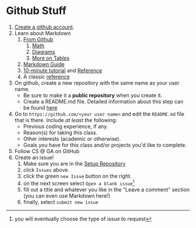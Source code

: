 # Github Stuff

1. [Create a github account](https://github.com/signup).
2. Learn about Markdown
   1. [From Github](https://guides.github.com/features/mastering-markdown/)
      1. [Math](https://docs.github.com/en/get-started/writing-on-github/working-with-advanced-formatting/writing-mathematical-expressions)
      2. [Diagrams](https://docs.github.com/en/get-started/writing-on-github/working-with-advanced-formatting/creating-diagrams)
      3. [More on Tables](https://docs.github.com/en/get-started/writing-on-github/working-with-advanced-formatting/organizing-information-with-tables)
   2. [Markdown Guide](https://www.markdownguide.org/cheat-sheet/)
   3. [10-minute tutorial](https://commonmark.org/help/tutorial/) and [Reference](https://commonmark.org/help/)
   4. A classic [reference](https://daringfireball.net/projects/markdown/basics)
3. On github, create a new repository with the same name as your user name.
   - Be sure to make it a **public repository** when you create it. 
   - Create a README.md file. Detailed information about this step can be found [here](https://docs.github.com/en/account-and-profile/setting-up-and-managing-your-github-profile/customizing-your-profile/managing-your-profile-readme) 
5. Go to `https://github.com/<your user name>` and edit the `README.md` file that is there. Include _at least_ the following: 
   - Previous coding experience, if any. 
   - Reason(s) for taking this class. 
   - Other interests (academic or otherwise). 
   - Goals you have for this class and/or projects you'd like to complete. 
6. Follow CS @ GA on GitHub
7. Create an issue!
   1. Make sure you are in the [Setup Repository](https://github.com/CS-at-GA/00---Setup)
   2. click `Issues` above.
   3. click the green `new Issue` button on the right.
   4. on the next screen select `Open a blank issue`[^1]
   5. fill out a title and whatever you like in the "Leave a comment" section (you can even use Markdown here!)
   6. finally, select `submit new issue`

<!-- Footnotes -->
[^1]: you will eventually choose the type of issue to request


